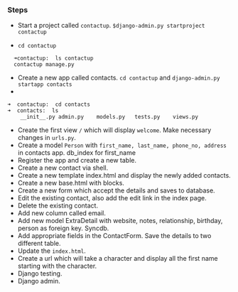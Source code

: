 ### Steps

- Start a project called `contactup`.
  `$django-admin.py startproject contactup`

- `cd contactup`
```
  ➜contactup:  ls contactup
  contactup manage.py
```

- Create a new app called contacts. `cd contactup` and `django-admin.py startapp contacts`
-
```
➜  contactup:  cd contacts
➜  contacts:  ls
    __init__.py admin.py    models.py   tests.py    views.py
```
- Create the first view `/` which will display `welcome`. Make necessary changes in `urls.py`.
- Create a model `Person` with `first_name, last_name, phone_no, address` in contacts app. db_index for first_name
- Register the app and create a new table.
- Create a new contact via shell.
- Create a new template index.html and display the newly added contacts.
- Create a new base.html with blocks.
- Create a new form which accept the details and saves to database.
- Edit the existing contact, also add the edit link in the index page.
- Delete the existing contact.
- Add new column called email.
- Add new model ExtraDetail with website, notes, relationship, birthday, person as foreign key. Syncdb.
- Add appropriate fields in the ContactForm. Save the details to two different table.
- Update the `index.html`.
- Create a url which will take a character and display all the first name starting with the character.
- Django testing.
- Django admin.

